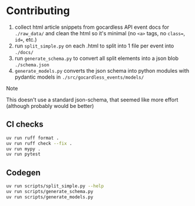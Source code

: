 # Contributing

1. collect html article snippets from gocardless API event docs for `./raw_data/` and clean the html so it's minimal (no `<a>` tags, no `class=`, `id=`, etc.)
1. run `split_simple.py` on each .html to split into 1 file per event into `./docs/`
1. run `generate_schema.py` to convert all split elements into a json blob `./schema.json`
1. `generate_models.py` converts the json schema into python modules with pydantic models in `./src/gocardless_events/models/`

> [!NOTE]
>
> This doesn't use a standard json-schema, that seemed like more effort (although probably would be better)

## CI checks

```sh
uv run ruff format .
uv run ruff check --fix .
uv run mypy .
uv run pytest
```

## Codegen

```sh
uv run scripts/split_simple.py --help
uv run scripts/generate_schema.py
uv run scripts/generate_models.py
```
